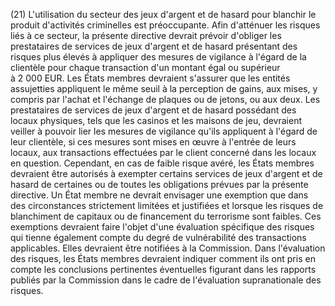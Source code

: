 (21) L'utilisation du secteur des jeux d'argent et de hasard pour blanchir le produit d'activités criminelles est préoccupante. Afin d'atténuer les risques liés à ce secteur, la présente directive devrait prévoir d'obliger les prestataires de services de jeux d'argent et de hasard présentant des risques plus élevés à appliquer des mesures de vigilance à l'égard de la clientèle pour chaque transaction d'un montant égal ou supérieur à 2 000 EUR. Les États membres devraient s'assurer que les entités assujetties appliquent le même seuil à la perception de gains, aux mises, y compris par l'achat et l'échange de plaques ou de jetons, ou aux deux. Les prestataires de services de jeux d'argent et de hasard possédant des locaux physiques, tels que les casinos et les maisons de jeu, devraient veiller à pouvoir lier les mesures de vigilance qu'ils appliquent à l'égard de leur clientèle, si ces mesures sont mises en œuvre à l'entrée de leurs locaux, aux transactions effectuées par le client concerné dans les locaux en question. Cependant, en cas de faible risque avéré, les États membres devraient être autorisés à exempter certains services de jeux d'argent et de hasard de certaines ou de toutes les obligations prévues par la présente directive. Un État membre ne devrait envisager une exemption que dans des circonstances strictement limitées et justifiées et lorsque les risques de blanchiment de capitaux ou de financement du terrorisme sont faibles. Ces exemptions devraient faire l'objet d'une évaluation spécifique des risques qui tienne également compte du degré de vulnérabilité des transactions applicables. Elles devraient être notifiées à la Commission. Dans l'évaluation des risques, les États membres devraient indiquer comment ils ont pris en compte les conclusions pertinentes éventuelles figurant dans les rapports publiés par la Commission dans le cadre de l'évaluation supranationale des risques.